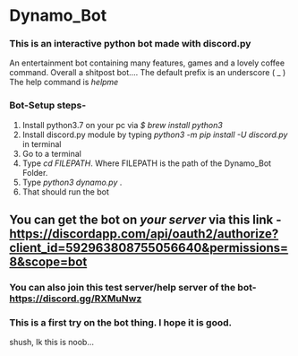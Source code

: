 # Dynamo_Bot
### This is an interactive python bot made with discord.py
 An entertainment bot containing many features, games and a lovely coffee command.
 Overall a shitpost bot.... 
 The default prefix is an underscore ( _ )
 The help command is _helpme_
### Bot-Setup steps-
 1. Install python3.7 on your pc via  _$ brew install python3_
 2. Install discord.py module by typing  _python3 -m pip install -U discord.py_ in terminal
 3. Go to a terminal
 4. Type _cd FILEPATH_. Where FILEPATH is the path of the Dynamo_Bot Folder.
 5. Type _python3 dynamo.py_ .
 6. That should run the bot
## You can get the bot on _your server_ via this link - https://discordapp.com/api/oauth2/authorize?client_id=592963808755056640&permissions=8&scope=bot
### You can also join this test server/help server of the bot- https://discord.gg/RXMuNwz
### This is a first try on the bot thing. I hope it is good.

shush, Ik this is noob...
